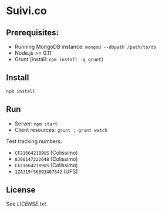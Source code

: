 # Suivi.co

## Prerequisites:

  * Running MongoDB instance: `mongod --dbpath /path/to/db`
  * Node.js >= 0.11
  * Grunt (install: `npm install -g grunt`)

## Install

`npm install`

## Run

  * Server: `npm start`
  * Client resources: `grunt ; grunt watch`

Test tracking numbers:

  * `CF216642189US` (Colissimo)
  * `8J00147222648` (Colissimo)
  * `CF216642189US` (Colissimo)
  * `1ZA319f56893407642` (UPS)

## License

See *LICENSE.txt*.
